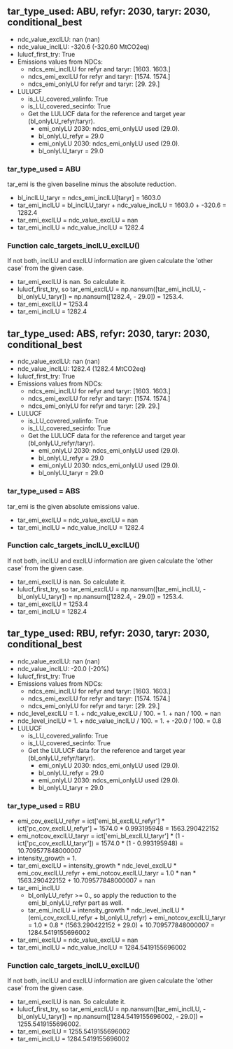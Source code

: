 

## tar_type_used: ABU, refyr: 2030, taryr: 2030, conditional_best
- ndc_value_exclLU: nan (nan)
- ndc_value_inclLU: -320.6 (-320.60 MtCO2eq)
- lulucf_first_try: True
- Emissions values from NDCs:
  - ndcs_emi_inclLU for refyr and taryr: [1603. 1603.]
  - ndcs_emi_exclLU for refyr and taryr: [1574. 1574.]
  - ndcs_emi_onlyLU for refyr and taryr: [29. 29.]
- LULUCF
  - is_LU_covered_valinfo: True
  - is_LU_covered_secinfo: True
  - Get the LULUCF data for the reference and target year (bl_onlyLU_refyr/taryr).
    - emi_onlyLU 2030: ndcs_emi_onlyLU used (29.0).
    - bl_onlyLU_refyr = 29.0
    - emi_onlyLU 2030: ndcs_emi_onlyLU used (29.0).
    - bl_onlyLU_taryr = 29.0
### tar_type_used = ABU
tar_emi is the given baseline minus the absolute reduction.
- bl_inclLU_taryr = ndcs_emi_inclLU[taryr] = 1603.0
- tar_emi_inclLU = bl_inclLU_taryr + ndc_value_inclLU = 1603.0 + -320.6 = 1282.4
- tar_emi_exclLU = ndc_value_exclLU = nan
- tar_emi_inclLU = ndc_value_inclLU = 1282.4
### Function calc_targets_inclLU_exclLU()
If not both, inclLU and exclLU information are given calculate the 'other case' from the given case.
- tar_emi_exclLU is nan. So calculate it.
- lulucf_first_try, so tar_emi_exclLU = np.nansum([tar_emi_inclLU, -bl_onlyLU_taryr]) = np.nansum([1282.4, - 29.0]) = 1253.4.
- tar_emi_exclLU = 1253.4
- tar_emi_inclLU = 1282.4

## tar_type_used: ABS, refyr: 2030, taryr: 2030, conditional_best
- ndc_value_exclLU: nan (nan)
- ndc_value_inclLU: 1282.4 (1282.4 MtCO2eq)
- lulucf_first_try: True
- Emissions values from NDCs:
  - ndcs_emi_inclLU for refyr and taryr: [1603. 1603.]
  - ndcs_emi_exclLU for refyr and taryr: [1574. 1574.]
  - ndcs_emi_onlyLU for refyr and taryr: [29. 29.]
- LULUCF
  - is_LU_covered_valinfo: True
  - is_LU_covered_secinfo: True
  - Get the LULUCF data for the reference and target year (bl_onlyLU_refyr/taryr).
    - emi_onlyLU 2030: ndcs_emi_onlyLU used (29.0).
    - bl_onlyLU_refyr = 29.0
    - emi_onlyLU 2030: ndcs_emi_onlyLU used (29.0).
    - bl_onlyLU_taryr = 29.0
### tar_type_used = ABS
tar_emi is the given absolute emissions value.
- tar_emi_exclLU = ndc_value_exclLU = nan
- tar_emi_inclLU = ndc_value_inclLU = 1282.4
### Function calc_targets_inclLU_exclLU()
If not both, inclLU and exclLU information are given calculate the 'other case' from the given case.
- tar_emi_exclLU is nan. So calculate it.
- lulucf_first_try, so tar_emi_exclLU = np.nansum([tar_emi_inclLU, -bl_onlyLU_taryr]) = np.nansum([1282.4, - 29.0]) = 1253.4.
- tar_emi_exclLU = 1253.4
- tar_emi_inclLU = 1282.4

## tar_type_used: RBU, refyr: 2030, taryr: 2030, conditional_best
- ndc_value_exclLU: nan (nan)
- ndc_value_inclLU: -20.0 (-20%)
- lulucf_first_try: True
- Emissions values from NDCs:
  - ndcs_emi_inclLU for refyr and taryr: [1603. 1603.]
  - ndcs_emi_exclLU for refyr and taryr: [1574. 1574.]
  - ndcs_emi_onlyLU for refyr and taryr: [29. 29.]
- ndc_level_exclLU = 1. + ndc_value_exclLU / 100. = 1. + nan / 100. = nan
- ndc_level_inclLU = 1. + ndc_value_inclLU / 100. = 1. + -20.0 / 100. = 0.8
- LULUCF
  - is_LU_covered_valinfo: True
  - is_LU_covered_secinfo: True
  - Get the LULUCF data for the reference and target year (bl_onlyLU_refyr/taryr).
    - emi_onlyLU 2030: ndcs_emi_onlyLU used (29.0).
    - bl_onlyLU_refyr = 29.0
    - emi_onlyLU 2030: ndcs_emi_onlyLU used (29.0).
    - bl_onlyLU_taryr = 29.0
### tar_type_used = RBU
- emi_cov_exclLU_refyr = ict['emi_bl_exclLU_refyr'] * ict['pc_cov_exclLU_refyr'] = 1574.0 * 0.993195948 = 1563.290422152
- emi_notcov_exclLU_taryr = ict['emi_bl_exclLU_taryr'] * (1 - ict['pc_cov_exclLU_taryr']) = 1574.0 * (1 - 0.993195948) = 10.709577848000007
- intensity_growth = 1.
- tar_emi_exclLU = intensity_growth * ndc_level_exclLU * emi_cov_exclLU_refyr + emi_notcov_exclLU_taryr = 1.0 * nan * 1563.290422152 + 10.709577848000007 = nan
- tar_emi_inclLU
  - bl_onlyLU_refyr >= 0., so apply the reduction to the emi_bl_onlyLU_refyr part as well.
  - tar_emi_inclLU = intensity_growth * ndc_level_inclLU * (emi_cov_exclLU_refyr + bl_onlyLU_refyr) + emi_notcov_exclLU_taryr = 1.0 * 0.8 * (1563.290422152 + 29.0) + 10.709577848000007 = 1284.5419155696002
- tar_emi_exclLU = ndc_value_exclLU = nan
- tar_emi_inclLU = ndc_value_inclLU = 1284.5419155696002
### Function calc_targets_inclLU_exclLU()
If not both, inclLU and exclLU information are given calculate the 'other case' from the given case.
- tar_emi_exclLU is nan. So calculate it.
- lulucf_first_try, so tar_emi_exclLU = np.nansum([tar_emi_inclLU, -bl_onlyLU_taryr]) = np.nansum([1284.5419155696002, - 29.0]) = 1255.5419155696002.
- tar_emi_exclLU = 1255.5419155696002
- tar_emi_inclLU = 1284.5419155696002